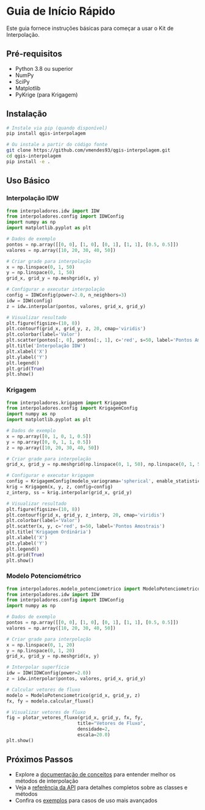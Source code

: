 # Guia de Início Rápido

Este guia fornece instruções básicas para começar a usar o Kit de Interpolação.

## Pré-requisitos

- Python 3.8 ou superior
- NumPy
- SciPy
- Matplotlib
- PyKrige (para Krigagem)

## Instalação

```bash
# Instale via pip (quando disponível)
pip install qgis-interpolagem

# Ou instale a partir do código fonte
git clone https://github.com/vmendes93/qgis-interpolagem.git
cd qgis-interpolagem
pip install -e .
```

## Uso Básico

### Interpolação IDW

```python
from interpoladores.idw import IDW
from interpoladores.config import IDWConfig
import numpy as np
import matplotlib.pyplot as plt

# Dados de exemplo
pontos = np.array([[0, 0], [1, 0], [0, 1], [1, 1], [0.5, 0.5]])
valores = np.array([10, 20, 30, 40, 50])

# Criar grade para interpolação
x = np.linspace(0, 1, 50)
y = np.linspace(0, 1, 50)
grid_x, grid_y = np.meshgrid(x, y)

# Configurar e executar interpolação
config = IDWConfig(power=2.0, n_neighbors=3)
idw = IDW(config)
z = idw.interpolar(pontos, valores, grid_x, grid_y)

# Visualizar resultado
plt.figure(figsize=(10, 8))
plt.contourf(grid_x, grid_y, z, 20, cmap='viridis')
plt.colorbar(label='Valor')
plt.scatter(pontos[:, 0], pontos[:, 1], c='red', s=50, label='Pontos Amostrais')
plt.title('Interpolação IDW')
plt.xlabel('X')
plt.ylabel('Y')
plt.legend()
plt.grid(True)
plt.show()
```

### Krigagem

```python
from interpoladores.krigagem import Krigagem
from interpoladores.config import KrigagemConfig
import numpy as np
import matplotlib.pyplot as plt

# Dados de exemplo
x = np.array([0, 1, 0, 1, 0.5])
y = np.array([0, 0, 1, 1, 0.5])
z = np.array([10, 20, 30, 40, 50])

# Criar grade para interpolação
grid_x, grid_y = np.meshgrid(np.linspace(0, 1, 50), np.linspace(0, 1, 50))

# Configurar e executar krigagem
config = KrigagemConfig(modelo_variograma='spherical', enable_statistics=True)
krig = Krigagem(x, y, z, config=config)
z_interp, ss = krig.interpolar(grid_x, grid_y)

# Visualizar resultado
plt.figure(figsize=(10, 8))
plt.contourf(grid_x, grid_y, z_interp, 20, cmap='viridis')
plt.colorbar(label='Valor')
plt.scatter(x, y, c='red', s=50, label='Pontos Amostrais')
plt.title('Krigagem Ordinária')
plt.xlabel('X')
plt.ylabel('Y')
plt.legend()
plt.grid(True)
plt.show()
```

### Modelo Potenciométrico

```python
from interpoladores.modelo_potenciometrico import ModeloPotenciometrico, plotar_vetores_fluxo
from interpoladores.idw import IDW
from interpoladores.config import IDWConfig
import numpy as np

# Dados de exemplo
pontos = np.array([[0, 0], [1, 0], [0, 1], [1, 1], [0.5, 0.5]])
valores = np.array([10, 20, 30, 40, 50])

# Criar grade para interpolação
x = np.linspace(0, 1, 20)
y = np.linspace(0, 1, 20)
grid_x, grid_y = np.meshgrid(x, y)

# Interpolar superfície
idw = IDW(IDWConfig(power=2.0))
z = idw.interpolar(pontos, valores, grid_x, grid_y)

# Calcular vetores de fluxo
modelo = ModeloPotenciometrico(grid_x, grid_y, z)
fx, fy = modelo.calcular_fluxo()

# Visualizar vetores de fluxo
fig = plotar_vetores_fluxo(grid_x, grid_y, fx, fy, 
                          title="Vetores de Fluxo", 
                          densidade=2, 
                          escala=20.0)
plt.show()
```

## Próximos Passos

- Explore a [documentação de conceitos](conceitos.md) para entender melhor os métodos de interpolação
- Veja a [referência da API](api.md) para detalhes completos sobre as classes e métodos
- Confira os [exemplos](exemplos.md) para casos de uso mais avançados
